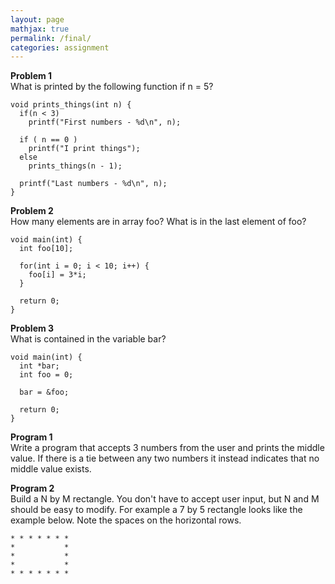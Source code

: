 ```yaml
---
layout: page
mathjax: true
permalink: /final/
categories: assignment
---
```



**Problem 1** <br>
What is printed by the following function if n = 5?  

```
void prints_things(int n) {
  if(n < 3)
    printf("First numbers - %d\n", n);

  if ( n == 0 )
    printf("I print things");
  else
    prints_things(n - 1);

  printf("Last numbers - %d\n", n);
}
```

**Problem 2** <br>
How many elements are in array foo?  What is in the last element of foo?

```
void main(int) {
  int foo[10];

  for(int i = 0; i < 10; i++) {
    foo[i] = 3*i;
  }

  return 0;
}
```

**Problem 3** <br>
What is contained in the variable bar?

```
void main(int) {
  int *bar;
  int foo = 0;

  bar = &foo;

  return 0;
}
```


**Program 1** <br>
Write a program that accepts 3 numbers from the user and prints the middle value.  If there is a tie between any two numbers it instead indicates that no middle value exists.


**Program 2** <br>
Build a N by M rectangle.  You don't have to accept user input, but N and M should be easy to modify.  For example a 7 by 5 rectangle looks like the example below.  Note the spaces on the horizontal rows.

```
* * * * * * *
*           *
*           *
*           *
* * * * * * *
```
